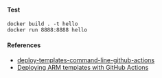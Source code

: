 

#### Test
```
docker build . -t hello
docker run 8888:8888 hello 
```

#### References
- [deploy-templates-command-line-github-actions](https://learn.microsoft.com/en-us/training/modules/deploy-templates-command-line-github-actions/7-exercise-github-actions)
- [Deploying ARM templates with GitHub Actions](https://www.youtube.com/watch?v=o7Ab5LsAm8o)